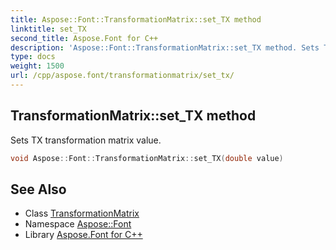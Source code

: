 ```yaml
---
title: Aspose::Font::TransformationMatrix::set_TX method
linktitle: set_TX
second_title: Aspose.Font for C++
description: 'Aspose::Font::TransformationMatrix::set_TX method. Sets TX transformation matrix value in C++.'
type: docs
weight: 1500
url: /cpp/aspose.font/transformationmatrix/set_tx/
---
```

## TransformationMatrix::set_TX method


Sets TX transformation matrix value.

```cpp
void Aspose::Font::TransformationMatrix::set_TX(double value)
```

## See Also

* Class [TransformationMatrix](../)
* Namespace [Aspose::Font](../../)
* Library [Aspose.Font for C++](../../../)
